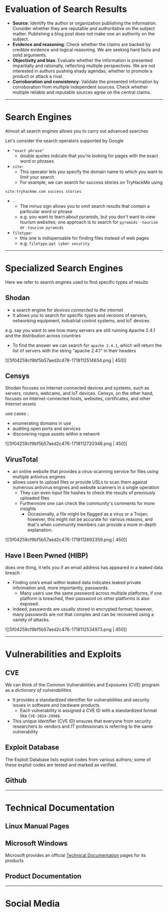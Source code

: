 # Evaluation of Search Results
- **Source**: Identify the author or organization publishing the information. Consider whether they are reputable and authoritative on the subject matter. Publishing a blog post does not make one an authority on the subject.
- **Evidence and reasoning**: Check whether the claims are backed by credible evidence and logical reasoning. We are seeking hard facts and solid arguments.
- **Objectivity and bias**: Evaluate whether the information is presented impartially and rationally, reflecting multiple perspectives. We are not interested in authors pushing shady agendas, whether to promote a product or attack a rival.
- **Corroboration and consistency**: Validate the presented information by corroboration from multiple independent sources. Check whether multiple reliable and reputable sources agree on the central claims.

---

# Search Engines
Almost all search engines allows you to carry out advanced searches

Let's consider the search operators supported by Google 
- `"exact phrase"`
	- double quotes indicate that you're looking for pages with the exact word or phrases 
- `site:`
	- This operator lets you specify the domain name to which you want to limit your search
	- For example, we can search for success stories on TryHackMe using 
```google
site:tryhackme.com success stories
```
- `-`
	- The minus sign allows you to omit search results that contain a particular word or phrase 
	- e.g. you want to learn about pyramids, but you don't want to view tourism websites; one approach is to search for `pyramids -tourism` or `-tourism pyramids`
- `filetype:`
	- this one is indispensable for finding files instead of web pages 
	- e.g. `filetype:ppt cyber security`

---

# Specialized Search Engines
Here we refer to search engines used to find specific types of results

## Shodan
- a search engine for *devices connected to the internet* 
- It allows you to search for specific types and versions of servers, networking equipment, industrial control systems, and IoT devices

e.g. say you want to see how many servers are still running Apache 2.4.1 and the distribution across countries 
- To find the answer we can search for `apache 2.4.1`, which will return the list of servers with the string "apache 2.4.1" in their headers

![[5f04259cf9bf5b57aed2c476-1718112514634.png | 450]]

## Censys
Shodan focuses on Internet-connected devices and systems, such as servers, routers, webcams, and IoT devices. Censys, on the other hand, focuses on Internet-connected hosts, websites, certificates, and other *Internet assets*

use cases : 
- enumerating domains in use
- auditing open ports and services
- discovering rogue assets within a network

![[5f04259cf9bf5b57aed2c476-1718112720346.png | 450]]

## VirusTotal
- an online website that provides a virus-scanning service for files using multiple antivirus engines 
- allows users to upload files or provide USLs to scan them against numerous antivirus engines and website scanners in a single operation 
	- They can even input file hashes to check the results of previously uploaded files 
	- Furthermore one can check the community's comments for more insights
		- Occasionally, a file might be flagged as a virus or a Trojan; however, this might not be accurate for various reasons, and that's when community members can provide a more in-depth explanation.

![[5f04259cf9bf5b57aed2c476-1718112692359.png | 450]]

## Have I Been Pwned (HIBP)
does one thing, it tells you if an email address has appeared in a leaked data breach
- Finding one’s email within leaked data indicates leaked private information and, more importantly, passwords. 
	- Many users use the same password across multiple platforms, if one platform is breached, their password on other platforms is also exposed. 
- Indeed, passwords are usually stored in encrypted format; however, many passwords are not that complex and can be recovered using a variety of attacks.

![[5f04259cf9bf5b57aed2c476-1718112534973.png | 450]]


---

# Vulnerabilities and Exploits

## CVE
We can think of the Common Vulnerabilities and Exposures (CVE) program as a *dictionary of vulnerabilities*. 
- It provides a standardized identifier for vulnerabilities and security issues in software and hardware products. 
	- Each vulnerability is assigned a CVE ID with a standardized format like `CVE-2024-29988`. 
- This unique identifier (CVE ID) ensures that everyone from security researchers to vendors and IT professionals is referring to the same vulnerability

## Exploit Database
The Exploit Database lists exploit codes from various authors; some of these exploit codes are tested and marked as verified.

## Github

---

# Technical Documentation

## Linux Manual Pages

## Microsoft Windows
Microsoft provides an official [Technical Documentation](https://learn.microsoft.com/) pages for its products

## Product Documentation

---

# Social Media
